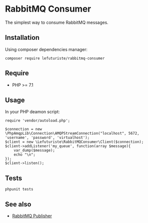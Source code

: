 # RabbitMQ Consumer

The simplest way to consume RabbitMQ messages.

##  Installation

Using composer dependencies manager:

`composer require lefuturiste/rabbitmq-consumer`

## Require

- PHP >= 7.1

## Usage

In your PHP deamon script:

```
require 'vendor/autoload.php';

$connection = new \PhpAmqpLib\Connection\AMQPStreamConnection("localhost", 5672, 'username', 'password', 'virtualhost');
$client = new \Lefuturiste\RabbitMQConsumer\Client($connection);
$client->addListener('my_queue', function(array $message){
    var_dump($message);
    echo "\n";
});
$client->listen();
```

## Tests

`phpunit tests`

## See also

- [RabbitMQ Publisher](https://github.com/lefuturiste/rabbitmq-publisher)
